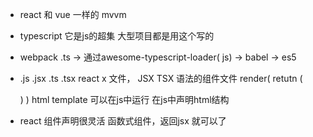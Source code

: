 - react 和 vue 一样的 mvvm
- typescript 它是js的超集 大型项目都是用这个写的
- webpack .ts -> 通过awesome-typescript-loader( js) -> babel -> es5

- .js .jsx   .ts  .tsx
  react x 文件， JSX TSX 语法的组件文件
  render(
    retutn (
      <div />
    )
  )
  html template 可以在js中运行
  在js中声明html结构
- react 组件声明很灵活
  函数式组件，返回jsx 就可以了